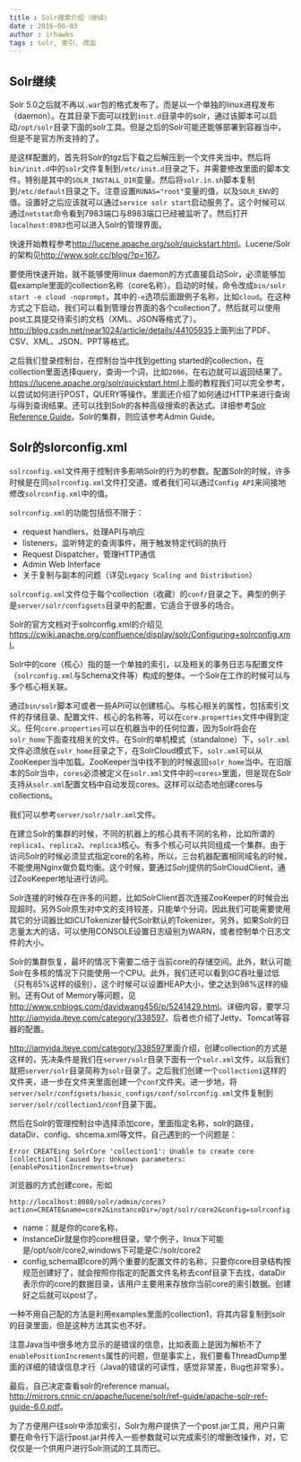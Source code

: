 ```yaml
---
title : Solr搜索介绍（继续）
date : 2016-06-03
author : irhawks
tags : solr, 索引, 爬虫
---
```


Solr继续
----------------------------------------------------------

Solr 5.0之后就不再以`.war`包的格式发布了。而是以一个单独的linux进程发布（daemon）。在其目录下面可以找到`init.d`目录中的solr，通过该脚本可以启动`/opt/solr`目录下面的solr工具。但是之后的Solr可能还能够部署到容器当中，但是不是官方所支持的了。

是这样配置的，首先将Solr的tgz后下载之后解压到一个文件夹当中。然后将`bin/init.d`中的`solr`文件复制到`/etc/init.d`目录之下，并需要修改里面的脚本文件。特别是其中的`SOLR_INSTALL_DIR`变量。然后将`solr.in.sh`脚本复制到`/etc/default`目录之下。注意设置`RUNAS="root"`变量的值，以及`SOLR_ENV`的值。设置好之后应该就可以通过`service solr start`启动服务了。这个时候可以通过`netstat`命令看到7983端口与8983端口已经被监听了。然后打开`localhost:8983`也可以进入Solr的管理界面。

快速开始教程参考<http://lucene.apache.org/solr/quickstart.html>。Lucene/Solr的架构见<http://www.solr.cc/blog/?p=167>。

要使用快速开始，就不能够使用linux daemon的方式直接启动Solr，必须能够加载example里面的collection名称（core名称）。启动的时候，命令改成`bin/solr start -e cloud -noprompt`，其中的`-e`选项后面跟例子名称，比如`cloud`。在这种方式之下启动，我们可以看到管理台界面的各个collection了。然后就可以使用post工具提交待索引的文档（XML、JSON等格式了）。<http://blog.csdn.net/near1024/article/details/44105935>上面列出了PDF、CSV、XML、JSON、PPT等格式。

之后我们登录控制台，在控制台当中找到getting started的collection，在collection里面选择query，查询一个词，比如`2006`，在右边就可以返回结果了。<https://lucene.apache.org/solr/quickstart.html>上面的教程我们可以完全参考，以尝试如何进行POST，QUERY等操作。里面还介绍了如何通过HTTP来进行查询与得到查询结果。还可以找到Solr的各种高级搜索的表达式。详细参考[Solr Reference Guide](https://cwiki.apache.org/confluence/display/solr/Apache+Solr+Reference+Guide)。Solr的集群，则应该参考Admin Guide。


Solr的slorconfig.xml
----------------------------------------------------------

`solrconfig.xml`文件用于控制许多影响Solr的行为的参数。配置Solr的时候，许多时候是在同`solrconfig.xml`文件打交道。或者我们可以通过`Config API`来间接地修改`solrconfig.xml`中的值。

`solrconfig.xml`的功能包括但不限于：

* request handlers，处理API与响应
* listeners，监听特定的查询事件，用于触发特定代码的执行
* Request Dispatcher，管理HTTP通信
* Admin Web Interface
* 关于复制与副本的问题（详见`Legacy Scaling and Distribution`）

`solrconfig.xml`文件位于每个collection（收藏）的`conf/`目录之下。典型的例子是`server/solr/configsets`目录中的配置，它适合于很多的场合。

Solr的官方文档对于solrconfig.xml的介绍见<https://cwiki.apache.org/confluence/display/solr/Configuring+solrconfig.xml>。

Solr中的core（核心）指的是一个单独的索引，以及相关的事务日志与配置文件（`solrconfig.xml`与Schema文件等）构成的整体。一个Solr在工作的时候可以与多个核心相关联。

通过`bin/solr`脚本可或者一些API可以创建核心。与核心相关的属性，包括索引文件的存储目录、配置文件、核心的名称等，可以在`core.properties`文件中得到定义。任何`core.properties`可以在机器当中的任何位置，因为Solr将会在`solr_home`下面查找相关的文件。在Solr的单机模式（standalone）下，`solr.xml`文件必须放在`solr_home`目录之下，在SolrCloud模式下，`solr.xml`可以从ZooKeeper当中加载。ZooKeeper当中找不到的时候返回`solr_home`当中。在旧版本的Solr当中，`cores`必须被定义在`solr.xml`文件中的`<cores>`里面，但是现在Solr支持从`solr.xml`配置文档中自动发现cores。这样可以动态地创建cores与collections。

我们可以参考`server/solr/solr.xml`文件。

在建立Solr的集群的时候，不同的机器上的核心具有不同的名称，比如所谓的`replica1`、`replica2`、`replica3`核心。有多个核心可以共同组成一个集群。由于访问Solr的时候必须显式指定core的名称，所以，三台机器配置相同域名的时候，不能使用Nginx做负载均衡。这个时候，要通过Solrj提供的SolrCloudClient，通过ZooKeeper地址进行访问。

Solr连接的时候存在许多的问题，比如SolrClient首次连接ZooKeeper的时候会出现超时。另外Solr原生对中文的支持较差，只能单个分词，因此我们可能需要使用其它的分词器比如ICUTokenizer替代Solr默认的Tokenizer。另外，如果Solr的日志量太大的话，可以使用CONSOLE设置日志级别为WARN，或者控制单个日志文件的大小。

Solr的集群恢复，最坏的情况下需要二倍于当前core的存储空间。此外，默认可能Solr在多核的情况下只能使用一个CPU。此外，我们还可以看到GC吞吐量过低（只有85\%这样的级别），这个时候可以设置HEAP大小，使之达到98\%这样的级别。还有Out of Memory等问题，见<http://www.cnblogs.com/davidwang456/p/5241429.html>。详细内容，要学习<http://iamyida.iteye.com/category/338597>。后者也介绍了Jetty、Tomcat等容器的配置。

<!-- 从上面的结果来看，自己好像明白了为什么学习某些问题的时候需要很长的时间。因为要一步一步来做的话，配置Solr就需要有几十篇博客的内容，结果也就是一份书的程度了，这样单一个Solr就要搞定几个星期，这还是比较快的人，如果中间遇到什么意外，可能就需要更长的时间。这个时候自己算是明白为什么效率可以那么低了。 -->

<http://iamyida.iteye.com/category/338597>里面介绍，创建collection的方式是这样的，先决条件是我们在`server/solr`目录下面有一个`solr.xml`文件，以后我们就把`server/solr`目录简称为`solr`目录了。之后我们创建一个`collection1`这样的文件夹，进一步在文件夹里面创建一个`conf`文件夹。进一步地，将`server/solr/configsets/basic_configs/conf/solrconfig.xml`文件复制到`server/solr/collection1/conf`目录下面。

然后在Solr的管理控制台中选择添加core，里面指定名称，solr的路径，dataDir、config、shcema.xml等文件。自己遇到的一个问题是：

```
Error CREATEing SolrCore 'collection1': Unable to create core [collection1] Caused by: Unknown parameters: {enablePositionIncrements=true}
```

浏览器的方式创建core，形如

```
http://localhost:8080/solr/admin/cores?action=CREATE&name=core2&instanceDir=/opt/solr/core2&config=solrconfig.xml&schema=schema.xml&dataDir=data
```

* name：就是你的core名称，
* instanceDir就是你的core根目录，举个例子，linux下可能是/opt/solr/core2,windows下可能是C:/solr/core2
* config,schema即core的两个重要的配置文件的名称，只要你core目录结构按规范创建好了，就会按照你指定的配置文件名称去conf目录下去找，dataDir表示你的core的数据目录，该用户主要用来存放你当前core的索引数据。创建好之后就可以post了。

一种不用自己配的方法是利用examples里面的collection1，将其内容复制到solr的目录里面，但是这种方法其实也不好。

注意Java当中很多地方显示的是错误的信息，比如表面上是因为解析不了`enablePositionIncrements`属性的问题，但是事实上，我们要看ThreadDump里面的详细的错误信息才行（Java的错误的可读性，感觉非常差，Bug也非常多）。

最后，自己决定查看solr的reference manual。<http://mirrors.cnnic.cn/apache/lucene/solr/ref-guide/apache-solr-ref-guide-6.0.pdf>。

为了方便用户往solr中添加索引，Solr为用户提供了一个post.jar工具，用户只需要在命令行下运行post.jar并传入一些参数就可以完成索引的增删改操作，对，它仅仅是一个供用户进行Solr测试的工具而已。
